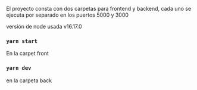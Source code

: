 El proyecto consta con dos carpetas para frontend y backend, cada uno se ejecuta por separado en los puertos 5000 y 3000

versión de node usada v16.17.0

### `yarn start`

En la carpet front

### `yarn dev`

en la carpeta back
